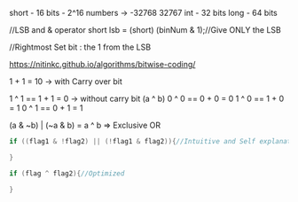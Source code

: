 short - 16 bits - 2^16 numbers -> -32768 32767
int - 32 bits
long - 64 bits


//LSB and & operator
short lsb = (short) (binNum & 1);//Give ONLY the LSB

//Rightmost Set bit : the 1 from the LSB

https://nitinkc.github.io/algorithms/bitwise-coding/


1 + 1 = 10 -> with Carry over bit

1 ^ 1 == 1 + 1 = 0 -> without carry bit (a ^ b)
0 ^ 0 == 0 + 0 = 0
1 ^ 0 == 1 + 0 = 1
0 ^ 1 == 0 + 1 = 1


(a & ~b) | (~a & b) = a ^ b => Exclusive OR

```java
if ((flag1 & !flag2) || (!flag1 & flag2)){//Intuitive and Self explanatory

}

if (flag ^ flag2){//Optimized

}
```



 
